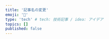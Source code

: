 ```yaml
---
title: '記事名の変更'
emoji: '🔖'
type: 'tech' # tech: 技術記事 / idea: アイデア
topics: []
published: false
---
```

